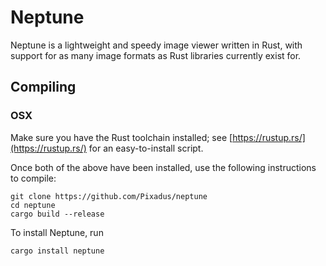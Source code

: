 # Neptune

Neptune is a lightweight and speedy image viewer written in Rust, with support for as many image formats as Rust libraries currently exist for. 

## Compiling

### OSX

Make sure you have the Rust toolchain installed; see [https://rustup.rs/](https://rustup.rs/) for an easy-to-install script. 

Once both of the above have been installed, use the following instructions to compile:
```
git clone https://github.com/Pixadus/neptune
cd neptune
cargo build --release
```
To install Neptune, run
```
cargo install neptune
```